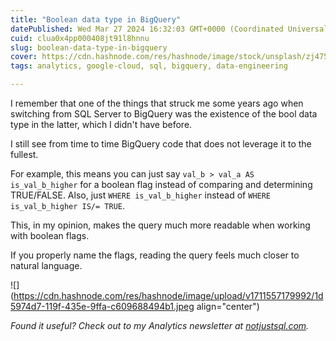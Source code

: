 ```yaml
---
title: "Boolean data type in BigQuery"
datePublished: Wed Mar 27 2024 16:32:03 GMT+0000 (Coordinated Universal Time)
cuid: clua0x4pp000408jt91l8hnnu
slug: boolean-data-type-in-bigquery
cover: https://cdn.hashnode.com/res/hashnode/image/stock/unsplash/zj475haUy2M/upload/c9744b290c0a274cbd6430075640a2c4.jpeg
tags: analytics, google-cloud, sql, bigquery, data-engineering

---
```


I remember that one of the things that struck me some years ago when switching from SQL Server to BigQuery was the existence of the bool data type in the latter, which I didn't have before.

I still see from time to time BigQuery code that does not leverage it to the fullest.

For example, this means you can just say `val_b > val_a AS is_val_b_higher` for a boolean flag instead of comparing and determining TRUE/FALSE. Also, just `WHERE is_val_b_higher` instead of `WHERE is_val_b_higher IS/= TRUE`.

This, in my opinion, makes the query much more readable when working with boolean flags.

If you properly name the flags, reading the query feels much closer to natural language.

![](https://cdn.hashnode.com/res/hashnode/image/upload/v1711557179992/1d5974d7-119f-435e-9ffa-c609688494b1.jpeg align="center")

*Found it useful? Check out to my Analytics newsletter at* [*notjustsql.com*](https://www.notjustsql.com)*.*